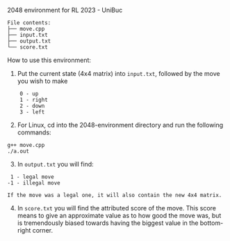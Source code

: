 2048 environment for RL 2023 - UniBuc
```
File contents:
├── move.cpp
├── input.txt
├── output.txt
└── score.txt
```

 How to use this environment: 
 1. Put the current state (4x4 matrix) into `input.txt`, followed by the move you wish to make
```
    0 - up
    1 - right
    2 - down
    3 - left
```
    
 2. For Linux, cd into the 2048-environment directory and run the following commands:
```
g++ move.cpp
./a.out
```
 3. In `output.txt` you will find:
```
 1 - legal move
-1 - illegal move

If the move was a legal one, it will also contain the new 4x4 matrix.
```
  
  4. In `score.txt` you will find the attributed score of the move.
   This score means to give an approximate value as to how good the move was, but is tremendously biased towards having the biggest value in the bottom-right corner. 
